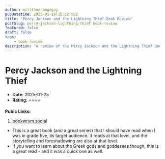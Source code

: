 ```yaml
---
author: willtheorangeguy
pubDatetime: 2025-01-29T15:22:00Z
title: "Percy Jackson and the Lightning Thief Book Review"
postSlug: percy-jackson-lightning-thief-book-review
featured: false
draft: false
tags:
    - book-review
description: "A review of the Percy Jackson and the Lightning Thief Book."
---
```


# Percy Jackson and the Lightning Thief

-   **Date:** 2025-01-25
-   **Rating:** ⭐⭐⭐⭐

**Pubic Links:**

1. [bookwrym.social](https://bookwyrm.social/user/willtheorangeguy/comment/6427163#anchor-6427163)

-   This is a great book (and a great series) that I should have read when I was in grade five, its target audience. It reads at that level, and the storytelling and foreshadowing are also at that level.
-   If you want to learn about the Greek gods and goddesses though, this is a great read - and it was a quick one as well.
